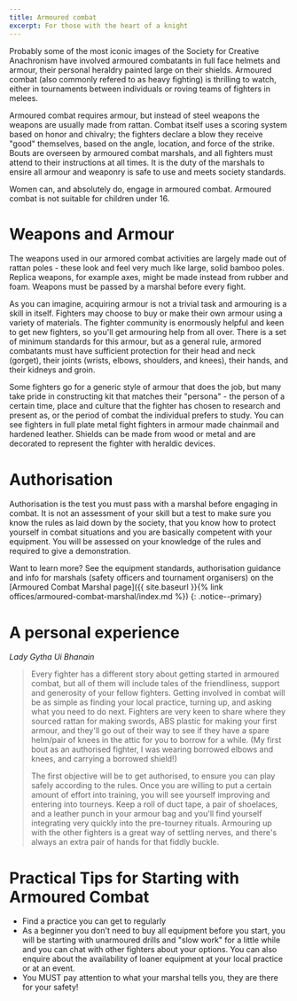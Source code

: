 ```yaml
---
title: Armoured combat
excerpt: For those with the heart of a knight
---
```

Probably some of the most iconic images of the Society for Creative Anachronism have involved armoured combatants in full face helmets and armour, their personal heraldry painted large on their shields. Armoured combat (also commonly refered to as heavy fighting) is thrilling to watch, either in  tournaments between individuals or roving teams of fighters  in  melees.

Armoured combat requires armour, but instead of steel weapons the weapons are usually made from rattan. Combat itself uses  a scoring system based on honor and chivalry; the fighters declare a blow they receive &quot;good&quot; themselves,  based on the angle, location, and force of the strike. Bouts are overseen by armoured combat marshals, and all fighters must attend to their instructions at all times. It is the duty of the marshals to ensire all armour and weaponry is safe to use and  meets society standards.

Women can, and absolutely do, engage in armoured combat. Armoured combat is not suitable for children under  16. 

# Weapons and Armour

The weapons used in our armored combat activities are largely made out of rattan poles - these  look and feel very much like large, solid bamboo poles. Replica weapons, for example axes, might be made instead from rubber and foam. Weapons must be passed by a marshal before every fight.

As you can imagine, acquiring armour is not a trivial task and armouring is a skill in itself. Fighters may choose to buy or make their own armour using a variety of materials. The fighter community is enormously helpful and keen to get new fighters, so you'll get armouring help from all over. There is a  set of minimum standards for this armour, but as a general rule, armored combatants must have sufficient protection for their head and neck (gorget), their joints (wrists, elbows, shoulders, and knees), their hands, and their kidneys and groin.  

Some fighters go for a generic style of armour that does the job, but many take pride in constructing kit that matches their &quot;persona&quot; - the person of a certain time, place and culture that the fighter has chosen to research and present as, or the period of combat the individual prefers to study. You can see fighters in full plate metal fight fighters in armour made  chainmail and  hardened leather. Shields can be made from wood or metal and are decorated to represent the fighter with heraldic devices.

# Authorisation

Authorisation is the test you must pass with a marshal before engaging in combat. It is not an assessment of your skill but a test to make sure you know the rules as laid down by the society, that you know how to protect yourself in combat situations and you are basically competent with your equipment. You will be assessed on your knowledge of the rules and required to give a demonstration.

Want to learn more? See the equipment standards, authorisation guidance and info for marshals (safety officers and tournament organisers) on the [Armoured Combat Marshal page]({{ site.baseurl }}{% link offices/armoured-combat-marshal/index.md %})
{: .notice--primary}

# A personal experience

_Lady Gytha Ui Bhanain_

> Every fighter has a different story about getting started in armoured combat, but all of them will include tales of the friendliness, support and generosity of your fellow fighters.  Getting involved in combat will be as simple as finding your local practice, turning up, and asking what you need to do next.  Fighters are very keen to share where they sourced rattan for making swords, ABS plastic for making your first armour, and they'll go out of their way to see if they have a spare helm/pair of knees in the attic for you to borrow for a while. (My first bout as an authorised fighter, I was wearing borrowed elbows and knees, and carrying a borrowed shield!) 
> 
> The first objective will be to get authorised, to ensure you can play safely according to the rules. Once you are willing to put a certain amount of effort into training, you will see yourself improving and entering into tourneys. Keep a roll of duct tape, a pair of shoelaces, and a leather punch in your armour bag and you'll find yourself integrating very quickly into the pre-tourney rituals. Armouring up with the other fighters is a great way of settling nerves, and there's always an extra pair of hands for that fiddly buckle.

# Practical Tips for Starting with Armoured Combat

- Find a practice you can get to regularly
- As a beginner you don't need to buy all equipment before you start, you will be starting with unarmoured drills and &quot;slow work&quot; for a little while and you can chat with other fighters about your options. You can also enquire about the availability of loaner equipment at your local practice or at an event.
- You MUST pay attention to what your marshal tells you, they are there for your safety!
